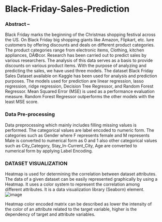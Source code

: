# Black-Friday-Sales-Prediction
### Abstract – 
Black Friday marks the beginning of the Christmas shopping festival across the US. On Black Friday big shopping giants like Amazon, Flipkart, etc. lure customers by offering discounts and deals on different product categories. The product categories range from electronic items, Clothing, kitchen appliances, DÃ©cor. Research has been carried out to predict sales by various researchers. The analysis of this data serves as a basis to provide discounts on various product items. With the purpose of analyzing and predicting the sales, we have used three models. The dataset Black Friday Sales Dataset available on Kaggle has been used for analysis and prediction purposes. The models used for prediction are linear regression, lasso regression, ridge regression, Decision Tree Regressor, and Random Forest Regressor. Mean Squared Error (MSE) is used as a performance evaluation measure. Random Forest Regressor outperforms the other models with the least MSE score.

### Data Pre-processing
Data preprocessing which mainly includes filling missing values is performed. The categorical values are label encoded to numeric form. The categories such as Gender where F represents female and M represents Male is converted to numerical form as 0 and 1 also other categorical values such as City_Category, Stay_In-Current_City, Age are converted to numerical form by applying Label Encoding.

### DATASET VISUALIZATION
Heatmap is used for determining the correlation between dataset attributes. The data of a given dataset can be easily represented graphically by using a Heatmap. It uses a color system to represent the correlation among different attributes. It is a data visualization library (Seaborn) element.
![image](https://user-images.githubusercontent.com/89696170/138823925-b8540533-87dd-4f0c-be51-7cd121a5cbe7.png)

Heatmap color encoded matrix can be described as lower the intensity of the color of an attribute related to the target variable, higher is the dependency of target and attribute variables.
